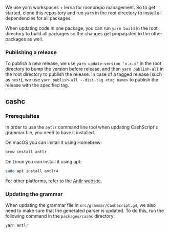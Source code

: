 We use yarn workspaces + lerna for monorepo management. So to get started, clone this repository and run `yarn` in the root directory to install all dependencies for all packages.

When updating code in one package, you can run `yarn build` in the root directory to build all packages so the changes get propagated to the other packages as well.

### Publishing a release

To publish a new release, we use `yarn update-version 'x.x.x'` in the root directory to bump the version before release, and then `yarn publish-all` in the root directory to publish the release. In case of a tagged release (such as `next`), we use `yarn publish-all --dist-tag <tag name>` to publish the release with the specified tag.

## cashc

### Prerequisites

In order to use the `antlr` command line tool when updating CashScript's grammar file, you need to have it installed.

On macOS you can install it using Homebrew:

```bash
brew install antlr
```

On Linux you can install it using apt:

```bash
sudo apt install antlr4
```

For other platforms, refer to the [Antlr website](https://www.antlr.org/).

### Updating the grammar

When updating the grammar file in `src/grammar/CashScript.g4`, we also need to make sure that the generated parser is updated. To do this, run the following command in the `packages/cashc` directory:

```bash
yarn antlr
``````
